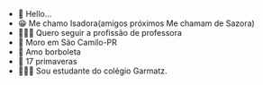 - 🦋 Hello...
- 😁 Me chamo Isadora(amigos próximos
Me chamam de Sazora)
- 👩🏼‍🏫 Quero seguir a profissão de professora
- 🌾 Moro em São Camilo-PR
- 🦋 Amo borboleta 
- 🥀 17 primaveras
- 👩🏼‍🎓 Sou estudante do colégio Garmatz.

